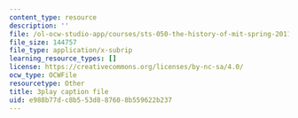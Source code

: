 ```yaml
---
content_type: resource
description: ''
file: /ol-ocw-studio-app/courses/sts-050-the-history-of-mit-spring-2011/e988b77dc8b553d887608b559622b237_drFOEAuLspU.vtt
file_size: 144757
file_type: application/x-subrip
learning_resource_types: []
license: https://creativecommons.org/licenses/by-nc-sa/4.0/
ocw_type: OCWFile
resourcetype: Other
title: 3play caption file
uid: e988b77d-c8b5-53d8-8760-8b559622b237
---
```

